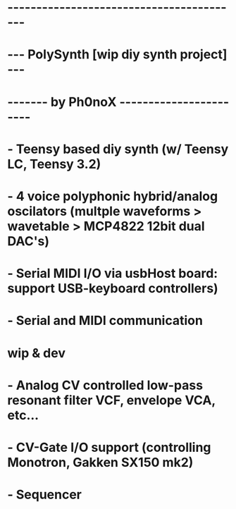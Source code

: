 # -----------------------------------------
# --- PolySynth [wip diy synth project] ---
# ------- by Ph0noX -----------------------
#
#  - Teensy based diy synth (w/ Teensy LC, Teensy 3.2)
#  - 4 voice polyphonic hybrid/analog oscilators (multple waveforms > wavetable > MCP4822 12bit dual DAC's)
#  - Serial MIDI I/O via usbHost board: support USB-keyboard controllers)
#  - Serial and MIDI communication 
# 
#  
#  wip & dev
#    - Analog CV controlled low-pass resonant filter VCF, envelope VCA, etc...
#    - CV-Gate I/O support  (controlling Monotron, Gakken SX150 mk2)
#    - Sequencer 
